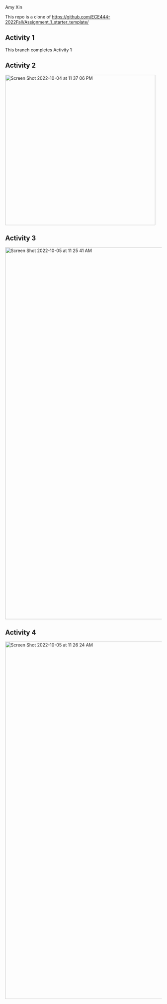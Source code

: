 Amy Xin

This repo is a clone of https://github.com/ECE444-2022Fall/Assignment_1_starter_template/

## Activity 1
This branch completes Activity 1

## Activity 2
<img width="483" alt="Screen Shot 2022-10-04 at 11 37 06 PM" src="https://user-images.githubusercontent.com/22310955/194099113-3a238bd5-a5e4-4c2a-8f81-63ee2203c40a.png">

## Activity 3
<img width="1195" alt="Screen Shot 2022-10-05 at 11 25 41 AM" src="https://user-images.githubusercontent.com/22310955/194099362-db1dd744-8599-4f84-afd1-d7e0c97b4a73.png">

## Activity 4
<img width="1148" alt="Screen Shot 2022-10-05 at 11 26 24 AM" src="https://user-images.githubusercontent.com/22310955/194099513-2fd75aa7-4002-47a2-8aa0-6536e260ab27.png">
